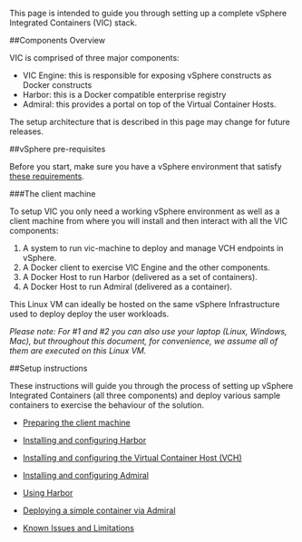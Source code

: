 
This page is intended to guide you through setting up a complete vSphere Integrated Containers (VIC) stack.

##Components Overview

VIC is comprised of three major components:

- VIC Engine: this is responsible for exposing vSphere constructs as Docker constructs
- Harbor: this is a Docker compatible enterprise registry
- Admiral: this provides a portal on top of the Virtual Container Hosts.   

The setup architecture that is described in this page may change for future releases.

##vSphere pre-requisites

Before you start, make sure you have a vSphere environment that satisfy [these requirements](https://vmware.github.io/vic/assets/files/html/vic_installation/vic_installation_prereqs.html).

###The client machine  

To setup VIC you only need a working vSphere environment as well as a client machine from where you will install and then interact with all the VIC components:

1. A system to run vic-machine to deploy and manage VCH endpoints in vSphere.
2. A Docker client to exercise VIC Engine and the other components.  
3. A Docker Host to run Harbor (delivered as a set of containers).
4. A Docker Host to run Admiral (delivered as a container).

This Linux VM can ideally be hosted on the same vSphere Infrastructure used to deploy deploy the user workloads.

*Please note: For #1 and #2 you can also use your laptop (Linux, Windows, Mac), but throughout this document, for convenience, we assume all of them are executed on this Linux VM.*  


##Setup instructions

These instructions will guide you through the process of setting up vSphere Integrated Containers (all three components) and deploy various sample containers to exercise the behaviour of the solution.

- [Preparing the client machine](preparing-the-client-machine.md)

- [Installing and configuring Harbor](install-configure-harbor.md)

- [Installing and configuring the Virtual Container Host (VCH)](install-configure-vch.md)

- [Installing and configuring Admiral](install-configure-admiral.md)

- [Using Harbor](using-harbor.md)

- [Deploying a simple container via Admiral](deploy-simple-container-via-admiral.md)

- [Known Issues and Limitations](known-issues-limitations.md)

